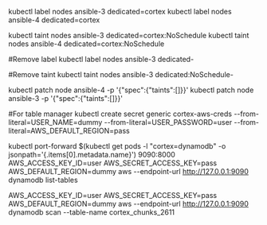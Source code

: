 kubectl label nodes ansible-3  dedicated=cortex
kubectl label nodes ansible-4  dedicated=cortex

kubectl taint nodes ansible-3 dedicated=cortex:NoSchedule
kubectl taint nodes ansible-4 dedicated=cortex:NoSchedule

#Remove label
kubectl label nodes ansible-3  dedicated-

#Remove taint
kubectl taint nodes ansible-3  dedicated:NoSchedule-

kubectl patch node ansible-4  -p '{"spec":{"taints":[]}}'
kubectl patch node ansible-3  -p '{"spec":{"taints":[]}}'

#For table manager
kubectl create secret generic cortex-aws-creds  --from-literal=USER_NAME=dummy --from-literal=USER_PASSWORD=user --from-literal=AWS_DEFAULT_REGION=pass

kubectl port-forward $(kubectl  get pods -l "cortex=dynamodb" -o jsonpath='{.items[0].metadata.name}') 9090:8000 AWS_ACCESS_KEY_ID=user AWS_SECRET_ACCESS_KEY=pass AWS_DEFAULT_REGION=dummy aws --endpoint-url http://127.0.0.1:9090 dynamodb list-tables


AWS_ACCESS_KEY_ID=user AWS_SECRET_ACCESS_KEY=pass AWS_DEFAULT_REGION=dummy aws --endpoint-url http://127.0.0.1:9090 dynamodb scan --table-name cortex_chunks_2611
